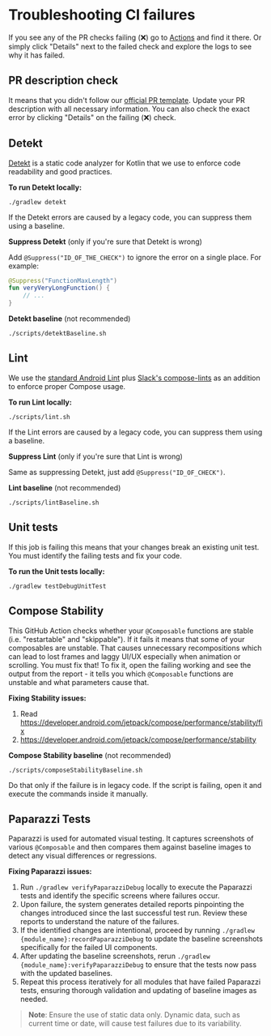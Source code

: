 # Troubleshooting CI failures

If you see any of the PR checks failing (❌) go to [Actions](https://github.com/syarhida/rupi-wallet/actions) and find it there. Or simply click "Details" next to the failed check and explore the logs to see why it has failed.

## PR description check

It means that you didn't follow our [official PR template](../.github/PULL_REQUEST_TEMPLATE.md).
Update your PR description with all necessary information. You can also check the exact error by
clicking "Details" on the failing (❌) check.

## Detekt
[Detekt](https://detekt.dev/) is a static code analyzer for Kotlin that we use to enforce code readability and good practices.

**To run Detekt locally:**
```
./gradlew detekt
```

If the Detekt errors are caused by a legacy code, you can suppress them using a baseline.

**Suppress Detekt** (only if you're sure that Detekt is wrong)

Add `@Suppress("ID_OF_THE_CHECK")` to ignore the error on a single place. For example:
```kotlin
@Suppress("FunctionMaxLength")
fun veryVeryLongFunction() {
    // ...
}
```

**Detekt baseline** (not recommended)
```
./scripts/detektBaseline.sh
```

## Lint

We use the [standard Android Lint](https://developer.android.com/studio/write/lint) plus [Slack's compose-lints](https://slackhq.github.io/compose-lints/) as an addition to enforce proper Compose usage.

**To run Lint locally:**
```
./scripts/lint.sh
```

If the Lint errors are caused by a legacy code, you can suppress them using a baseline.

**Suppress Lint** (only if you're sure that Lint is wrong)

Same as suppressing Detekt, just add `@Suppress("ID_OF_CHECK")`.

**Lint baseline** (not recommended)
```
./scripts/lintBaseline.sh
```

## Unit tests

If this job is failing this means that your changes break an existing unit test. You must identify the failing tests and fix your code.

**To run the Unit tests locally:**
```
./gradlew testDebugUnitTest
```

## Compose Stability

This GitHub Action checks whether your `@Composable` functions are stable (i.e. "restartable" and "skippable"). If it fails it means that some of your composables are unstable. That causes unnecessary recompositions which can lead to lost frames and laggy UI/UX especially when animation or scrolling. You must fix that! To fix it, open the failing working and see the output from the report - it tells you which `@Composable` functions are unstable and what parameters cause that.

**Fixing Stability issues:**
1. Read https://developer.android.com/jetpack/compose/performance/stability/fix
2. https://developer.android.com/jetpack/compose/performance/stability

**Compose Stability baseline** (not recommended)
```
./scripts/composeStabilityBaseline.sh
```
Do that only if the failure is in legacy code. If the script is failing, open it and execute the commands inside it manually.


## Paparazzi Tests
Paparazzi is used for automated visual testing. It captures screenshots of various `@Composable` and then compares them against baseline images to detect any visual differences or regressions.

**Fixing Paparazzi issues:**

1. Run `./gradlew verifyPaparazziDebug` locally to execute the Paparazzi tests and identify the specific screens where failures occur.
2. Upon failure, the system generates detailed reports pinpointing the changes introduced since the last successful test run. Review these reports to understand the nature of the failures.
3. If the identified changes are intentional, proceed by running `./gradlew {module_name}:recordPaparazziDebug` to update the baseline screenshots specifically for the failed UI components.
4. After updating the baseline screenshots, rerun `./gradlew {module_name}:verifyPaparazziDebug` to ensure that the tests now pass with the updated baselines.
5. Repeat this process iteratively for all modules that have failed Paparazzi tests, ensuring thorough validation and updating of baseline images as needed.

> **Note**: Ensure the use of static data only. Dynamic data, such as current time or date, will cause test failures due to its variability.